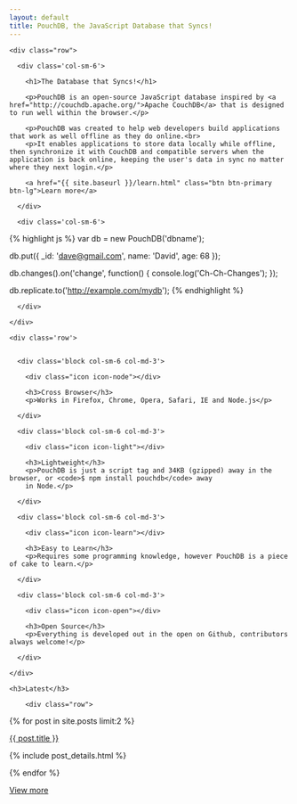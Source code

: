 ```yaml
---
layout: default
title: PouchDB, the JavaScript Database that Syncs!
---
```


<div class="intro">

  <div class="container">

    <div class="row">

      <div class='col-sm-6'>

        <h1>The Database that Syncs!</h1>

        <p>PouchDB is an open-source JavaScript database inspired by <a href="http://couchdb.apache.org/">Apache CouchDB</a> that is designed to run well within the browser.</p>

        <p>PouchDB was created to help web developers build applications that work as well offline as they do online.<br>
        <p>It enables applications to store data locally while offline, then synchronize it with CouchDB and compatible servers when the application is back online, keeping the user's data in sync no matter where they next login.</p>

        <a href="{{ site.baseurl }}/learn.html" class="btn btn-primary btn-lg">Learn more</a>

      </div>

      <div class='col-sm-6'>

{% highlight js %}
var db = new PouchDB('dbname');

db.put({
  _id: 'dave@gmail.com',
  name: 'David',
  age: 68
});

db.changes().on('change', function() {
  console.log('Ch-Ch-Changes');
});

db.replicate.to('http://example.com/mydb');
{% endhighlight %}

      </div>

    </div>

  </div>

</div>

<div class="infoblocks">

  <div class="container">

    <div class='row'>


      <div class='block col-sm-6 col-md-3'>

        <div class="icon icon-node"></div>

        <h3>Cross Browser</h3>
        <p>Works in Firefox, Chrome, Opera, Safari, IE and Node.js</p>

      </div>

      <div class='block col-sm-6 col-md-3'>

        <div class="icon icon-light"></div>

        <h3>Lightweight</h3>
        <p>PouchDB is just a script tag and 34KB (gzipped) away in the browser, or <code>$ npm install pouchdb</code> away
        in Node.</p>

      </div>

      <div class='block col-sm-6 col-md-3'>

        <div class="icon icon-learn"></div>

        <h3>Easy to Learn</h3>
        <p>Requires some programming knowledge, however PouchDB is a piece of cake to learn.</p>

      </div>

      <div class='block col-sm-6 col-md-3'>

        <div class="icon icon-open"></div>

        <h3>Open Source</h3>
        <p>Everything is developed out in the open on Github, contributors always welcome!</p>

      </div>

    </div>
  </div>

</div>

<div class="blog">

  <div class="container">

    <h3>Latest</h3>

        <div class="row">

{% for post in site.posts limit:2 %}

<div class="col-md-6">


  <p><a class='h4' href='{{ site.baseurl }}{{ post.url }}'>{{ post.title }}</a></p>

{% include post_details.html %}

  </div>

{% endfor %}

   </div>

   <a class="btn btn-primary btn-lg" href="/blog/index.html">View more</a>

  </div>

</div>

